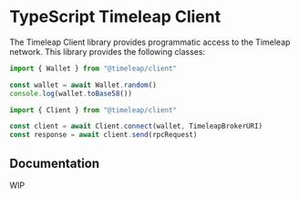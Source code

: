 # TypeScript Timeleap Client

The Timeleap Client library provides programmatic access to the Timeleap network.
This library provides the following classes:

```TypeScript
import { Wallet } from "@timeleap/client"

const wallet = await Wallet.random()
console.log(wallet.toBase58())
```

```TypeScript
import { Client } from "@timeleap/client"

const client = await Client.connect(wallet, TimeleapBrokerURI)
const response = await client.send(rpcRequest)
```

## Documentation

WIP
